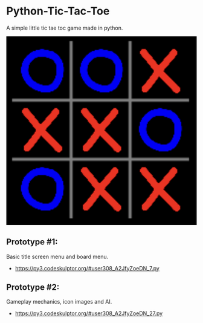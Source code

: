 # Python-Tic-Tac-Toe
A simple little tic tae toc game made in python.

![Game icon](https://raw.githubusercontent.com/RXCodes/Python-Tic-Tac-Toe/main/images/Icon.jpg)

## Prototype #1:
Basic title screen menu and board menu.
- https://py3.codeskulptor.org/#user308_A2JfyZoeDN_7.py

## Prototype #2:
Gameplay mechanics, icon images and AI.
- https://py3.codeskulptor.org/#user308_A2JfyZoeDN_27.py
